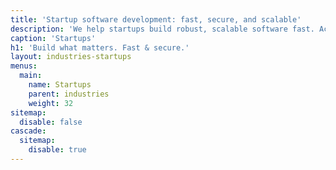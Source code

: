 ```yaml
---
title: 'Startup software development: fast, secure, and scalable'
description: 'We help startups build robust, scalable software fast. Achieve cost savings, secure systems, and investor-ready technology with our expert team.'
caption: 'Startups'
h1: 'Build what matters. Fast & secure.'
layout: industries-startups
menus:
  main:
    name: Startups
    parent: industries
    weight: 32
sitemap:
  disable: false
cascade:
  sitemap:
    disable: true
---
```

